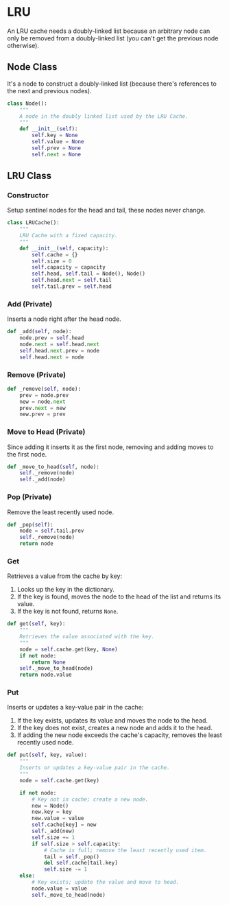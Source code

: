# LRU

An LRU cache needs a doubly-linked list because an arbitrary node can only be removed from a doubly-linked list (you can't get the previous node otherwise).

## Node Class

It's a node to construct a doubly-linked list (because there's references to the next and previous nodes).

``` python
class Node():
    """
    A node in the doubly linked list used by the LRU Cache.
    """
    def __init__(self):
        self.key = None
        self.value = None
        self.prev = None
        self.next = None
```

## LRU Class

### Constructor

Setup sentinel nodes for the head and tail, these nodes never change.

``` python
class LRUCache():
    """
    LRU Cache with a fixed capacity.
    """
    def __init__(self, capacity):
        self.cache = {}
        self.size = 0
        self.capacity = capacity
        self.head, self.tail = Node(), Node()
        self.head.next = self.tail
        self.tail.prev = self.head
```

### Add (Private)

Inserts a node right after the head node.

``` python
def _add(self, node):
    node.prev = self.head
    node.next = self.head.next
    self.head.next.prev = node
    self.head.next = node
```

### Remove (Private)

``` python
def _remove(self, node):
    prev = node.prev
    new = node.next
    prev.next = new
    new.prev = prev
```

### Move to Head (Private)

Since adding it inserts it as the first node, removing and adding moves to the first node.

``` python
def _move_to_head(self, node):
    self._remove(node)
    self._add(node)
```

### Pop (Private)

Remove the least recently used node.

``` python
def _pop(self):
    node = self.tail.prev
    self._remove(node)
    return node
```

### Get

Retrieves a value from the cache by key:

1. Looks up the key in the dictionary.
2. If the key is found, moves the node to the head of the list and returns its value.
3. If the key is not found, returns `None`.

``` python
def get(self, key):
    """
    Retrieves the value associated with the key.
    """
    node = self.cache.get(key, None)
    if not node:
        return None
    self._move_to_head(node)
    return node.value
```

### Put

Inserts or updates a key-value pair in the cache:

1. If the key exists, updates its value and moves the node to the head.
2. If the key does not exist, creates a new node and adds it to the head.
3. If adding the new node exceeds the cache's capacity, removes the least recently used node.

``` python
def put(self, key, value):
    """
    Inserts or updates a key-value pair in the cache.
    """
    node = self.cache.get(key)

    if not node:
        # Key not in cache; create a new node.
        new = Node()
        new.key = key
        new.value = value
        self.cache[key] = new
        self._add(new)
        self.size += 1
        if self.size > self.capacity:
            # Cache is full; remove the least recently used item.
            tail = self._pop()
            del self.cache[tail.key]
            self.size -= 1
    else:
        # Key exists; update the value and move to head.
        node.value = value
        self._move_to_head(node)
```
